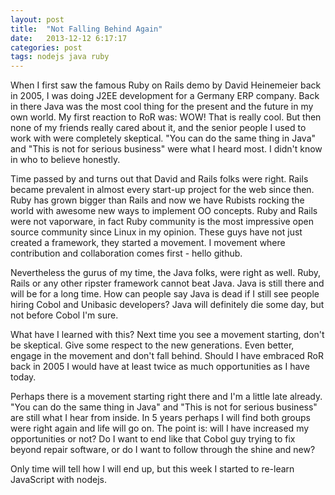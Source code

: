 ```yaml
---
layout: post
title:  "Not Falling Behind Again"
date:   2013-12-12 6:17:17
categories: post
tags: nodejs java ruby
---
```


When I first saw the famous Ruby on Rails demo by David Heinemeier back in 2005, I was doing J2EE development for a Germany ERP company. Back in there Java was the most cool thing for the present and the future in my own world. My first reaction to RoR was: WOW! That is really cool. But then none of my friends really cared about it, and the senior people I used to work with were completely skeptical. "You can do the same thing in Java" and "This is not for serious business" were what I heard most. I didn't know in who to believe honestly.

Time passed by and turns out that David and Rails folks were right. Rails became prevalent in almost every start-up project for the web since then. Ruby has grown bigger than Rails and now we have Rubists rocking the world with awesome new ways to implement OO concepts. Ruby and Rails were not vaporware, in fact Ruby community is the most impressive open source community since Linux in my opinion. These guys have not just created a framework, they started a movement. I movement where contribution and collaboration comes first - hello github.

Nevertheless the gurus of my time, the Java folks, were right as well. Ruby, Rails or any other ripster framework cannot beat Java. Java is still there and will be for a long time. How can people say Java is dead if I still see people hiring Cobol and Unibasic developers? Java will definitely die some day, but not before Cobol I'm sure.

What have I learned with this? Next time you see a movement starting, don't be skeptical. Give some respect to the new generations. Even better, engage in the movement and don't fall behind. Should I have embraced RoR back in 2005 I would have at least twice as much opportunities as I have today.

Perhaps there is a movement starting right there and I'm a little late already. "You can do the same thing in Java" and "This is not for serious business" are still what I hear from inside. In 5 years perhaps I will find both groups were right again and life will go on. The point is: will I have increased my opportunities or not? Do I want to end like that Cobol guy trying to fix beyond repair software, or do I want to follow through the shine and new? 

Only time will tell how I will end up, but this week I started to re-learn JavaScript with nodejs.
